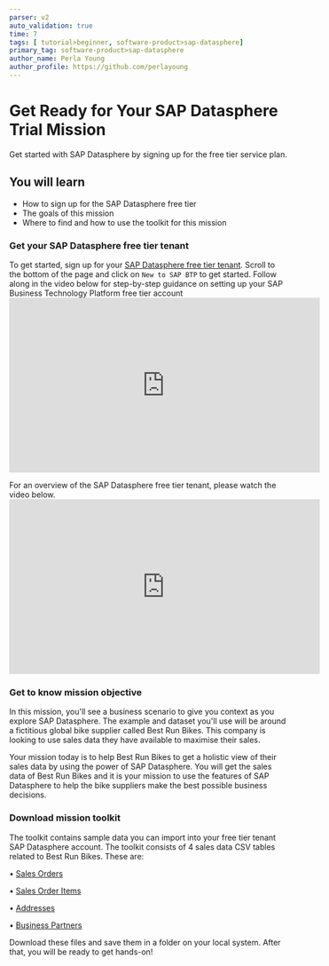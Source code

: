```yaml
---
parser: v2
auto_validation: true
time: 7
tags: [ tutorial>beginner, software-product>sap-datasphere]
primary_tag: software-product>sap-datasphere
author_name: Perla Young
author_profile: https://github.com/perlayoung
---
```


# Get Ready for Your SAP Datasphere Trial Mission
<!-- description --> Get started with SAP Datasphere by signing up for the free tier service plan.

## You will learn
  - How to sign up for the SAP Datasphere free tier
  - The goals of this mission
  - Where to find and how to use the toolkit for this mission


### Get your SAP Datasphere free tier tenant

To get started, sign up for your [SAP Datasphere free tier tenant](https://www.sap.com/products/technology-platform/datasphere/trial.html.html). Scroll to the bottom of the page and click on `New to SAP BTP` to get started. Follow along in the video below for step-by-step guidance on setting up your SAP Business Technology Platform free tier account <iframe width="560" height="315" src="https://www.youtube.com/embed/0zGuMus4R10" title="YouTube video player" frameborder="0" allow="accelerometer; autoplay; clipboard-write; encrypted-media; gyroscope; picture-in-picture; web-share" allowfullscreen></iframe>

For an overview of the SAP Datasphere free tier tenant, please watch the video below. <iframe width="560" height="315" src="https://www.youtube.com/embed/pNzsxepl-hQ?start=623" title="YouTube video player" frameborder="0" allow="accelerometer; autoplay; clipboard-write; encrypted-media; gyroscope; picture-in-picture; web-share" allowfullscreen></iframe>

### Get to know mission objective


In this mission, you'll see a business scenario to give you context as you explore SAP Datasphere. The example and dataset you'll use will be around a fictitious global bike supplier called Best Run Bikes. This company is looking to use sales data they have available to maximise their sales.

Your mission today is to help Best Run Bikes to get a holistic view of their sales data by using the power of SAP Datasphere. You will get the sales data of Best Run Bikes and it is your mission to use the features of SAP Datasphere to help the bike suppliers make the best possible business decisions.

### Download mission toolkit


The toolkit contains sample data you can import into your free tier tenant SAP Datasphere account. The toolkit consists of 4 sales data CSV tables related to Best Run Bikes. These are:

•	[Sales Orders](SalesOrders.csv)

•	[Sales Order Items](SalesOrderItems.csv)

•	[Addresses](Addresses.csv)

•	[Business Partners](BusinessPartners.csv)

Download these files and save them in a folder on your local system. After that, you will be ready to get hands-on!





